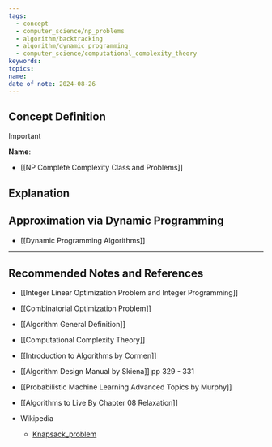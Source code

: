 ```yaml
---
tags:
  - concept
  - computer_science/np_problems
  - algorithm/backtracking
  - algorithm/dynamic_programming
  - computer_science/computational_complexity_theory
keywords: 
topics: 
name: 
date of note: 2024-08-26
---
```


## Concept Definition

>[!important]
>**Name**: 




- [[NP Complete Complexity Class and Problems]]

## Explanation


## Approximation via Dynamic Programming

- [[Dynamic Programming Algorithms]]




-----------
##  Recommended Notes and References

- [[Integer Linear Optimization Problem and Integer Programming]]
- [[Combinatorial Optimization Problem]]
- [[Algorithm General Definition]]
- [[Computational Complexity Theory]]


- [[Introduction to Algorithms by Cormen]]
- [[Algorithm Design Manual by Skiena]] pp 329  - 331
- [[Probabilistic Machine Learning Advanced Topics by Murphy]]


- [[Algorithms to Live By Chapter 08 Relaxation]]
- Wikipedia
	- [Knapsack_problem](https://en.wikipedia.org/wiki/Knapsack_problem)